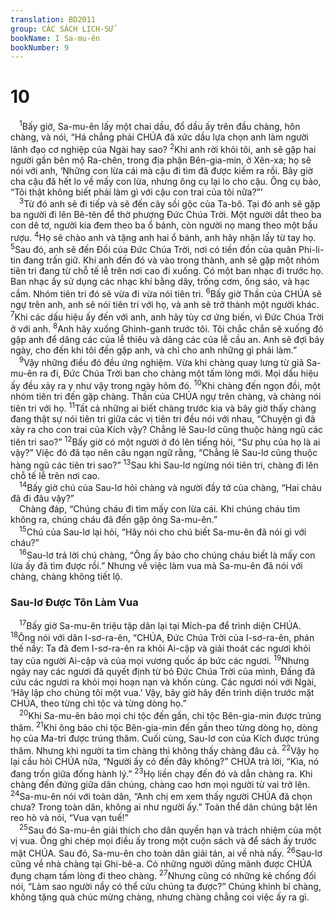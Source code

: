 ```yaml
---
translation: BD2011
group: CÁC SÁCH LỊCH-SỬ
bookName: I Sa-mu-ên 
bookNumber: 9
---
```


<div class="title"><h1>10</h1></div>
<span class="verse 1sa_10_1"> <sup>1</sup>Bấy giờ, Sa-mu-ên lấy một chai dầu, đổ dầu ấy trên đầu chàng, hôn chàng, và nói, “Há chẳng phải CHÚA đã xức dầu lựa chọn anh làm người lãnh đạo cơ nghiệp của Ngài hay sao? </span>
<span class="verse 1sa_10_2"><sup>2</sup>Khi anh rời khỏi tôi, anh sẽ gặp hai người gần bên mộ Ra-chên, trong địa phận Bên-gia-min, ở Xên-xa; họ sẽ nói với anh, ‘Những con lừa cái mà cậu đi tìm đã được kiếm ra rồi. Bây giờ cha cậu đã hết lo về mấy con lừa, nhưng ông cụ lại lo cho cậu. Ông cụ bảo, “Tôi thật không biết phải làm gì với cậu con trai của tôi nữa?”’<br/></span>
<span class="verse 1sa_10_3"> <sup>3</sup>Từ đó anh sẽ đi tiếp và sẽ đến cây sồi gộc của Ta-bô. Tại đó anh sẽ gặp ba người đi lên Bê-tên để thờ phượng Ðức Chúa Trời. Một người dắt theo ba con dê tơ, người kia đem theo ba ổ bánh, còn người nọ mang theo một bầu rượu. </span>
<span class="verse 1sa_10_4"><sup>4</sup>Họ sẽ chào anh và tặng anh hai ổ bánh, anh hãy nhận lấy từ tay họ. </span>
<span class="verse 1sa_10_5"><sup>5</sup>Sau đó, anh sẽ đến Ðồi của Ðức Chúa Trời, nơi có tiền đồn của quân Phi-li-tin đang trấn giữ. Khi anh đến đó và vào trong thành, anh sẽ gặp một nhóm tiên tri đang từ chỗ tế lễ trên nơi cao đi xuống. Có một ban nhạc đi trước họ. Ban nhạc ấy sử dụng các nhạc khí bằng dây, trống cơm, ống sáo, và hạc cầm. Nhóm tiên tri đó sẽ vừa đi vừa nói tiên tri. </span>
<span class="verse 1sa_10_6"><sup>6</sup>Bấy giờ Thần của CHÚA sẽ ngự trên anh, anh sẽ nói tiên tri với họ, và anh sẽ trở thành một người khác. </span>
<span class="verse 1sa_10_7"><sup>7</sup>Khi các dấu hiệu ấy đến với anh, anh hãy tùy cơ ứng biến, vì Ðức Chúa Trời ở với anh. </span>
<span class="verse 1sa_10_8"><sup>8</sup>Anh hãy xuống Ghinh-ganh trước tôi. Tôi chắc chắn sẽ xuống đó gặp anh để dâng các của lễ thiêu và dâng các của lễ cầu an. Anh sẽ đợi bảy ngày, cho đến khi tôi đến gặp anh, và chỉ cho anh những gì phải làm.”<br/></span>
<span class="verse 1sa_10_9"> <sup>9</sup>Vậy những điều đó đều ứng nghiệm. Vừa khi chàng quay lưng từ giã Sa-mu-ên ra đi, Ðức Chúa Trời ban cho chàng một tấm lòng mới. Mọi dấu hiệu ấy đều xảy ra y như vậy trong ngày hôm đó. </span>
<span class="verse 1sa_10_10"><sup>10</sup>Khi chàng đến ngọn đồi, một nhóm tiên tri đến gặp chàng. Thần của CHÚA ngự trên chàng, và chàng nói tiên tri với họ. </span>
<span class="verse 1sa_10_11"><sup>11</sup>Tất cả những ai biết chàng trước kia và bây giờ thấy chàng đang thật sự nói tiên tri giữa các vị tiên tri đều nói với nhau, “Chuyện gì đã xảy ra cho con trai của Kích vậy? Chẳng lẽ Sau-lơ cũng thuộc hàng ngũ các tiên tri sao?” </span>
<span class="verse 1sa_10_12"><sup>12</sup>Bấy giờ có một người ở đó lên tiếng hỏi, “Sư phụ của họ là ai vậy?” Việc đó đã tạo nên câu ngạn ngữ rằng, “Chẳng lẽ Sau-lơ cũng thuộc hàng ngũ các tiên tri sao?” </span>
<span class="verse 1sa_10_13"><sup>13</sup>Sau khi Sau-lơ ngừng nói tiên tri, chàng đi lên chỗ tế lễ trên nơi cao.<br/></span>
<span class="verse 1sa_10_14"> <sup>14</sup>Bấy giờ chú của Sau-lơ hỏi chàng và người đầy tớ của chàng, “Hai cháu đã đi đâu vậy?”<br/> Chàng đáp, “Chúng cháu đi tìm mấy con lừa cái. Khi chúng cháu tìm không ra, chúng cháu đã đến gặp ông Sa-mu-ên.”<br/></span>
<span class="verse 1sa_10_15"> <sup>15</sup>Chú của Sau-lơ lại hỏi, “Hãy nói cho chú biết Sa-mu-ên đã nói gì với cháu?”<br/></span>
<span class="verse 1sa_10_16"> <sup>16</sup>Sau-lơ trả lời chú chàng, “Ông ấy bảo cho chúng cháu biết là mấy con lừa ấy đã tìm được rồi.” Nhưng về việc làm vua mà Sa-mu-ên đã nói với chàng, chàng không tiết lộ.<br/></span>
<div class="title"><h3>Sau-lơ Ðược Tôn Làm Vua</h3></div>
<span class="verse 1sa_10_17"> <sup>17</sup>Bấy giờ Sa-mu-ên triệu tập dân lại tại Mích-pa để trình diện CHÚA. </span>
<span class="verse 1sa_10_18"><sup>18</sup>Ông nói với dân I-sơ-ra-ên, “CHÚA, Ðức Chúa Trời của I-sơ-ra-ên, phán thế nầy: Ta đã đem I-sơ-ra-ên ra khỏi Ai-cập và giải thoát các ngươi khỏi tay của người Ai-cập và của mọi vương quốc áp bức các ngươi. </span>
<span class="verse 1sa_10_19"><sup>19</sup>Nhưng ngày nay các ngươi đã quyết định từ bỏ Ðức Chúa Trời của mình, Ðấng đã cứu các ngươi ra khỏi mọi hoạn nạn và khốn cùng. Các ngươi nói với Ngài, ‘Hãy lập cho chúng tôi một vua.’ Vậy, bây giờ hãy đến trình diện trước mặt CHÚA, theo từng chi tộc và từng dòng họ.”<br/></span>
<span class="verse 1sa_10_20"> <sup>20</sup>Khi Sa-mu-ên bảo mọi chi tộc đến gần, chi tộc Bên-gia-min được trúng thăm. </span>
<span class="verse 1sa_10_21"><sup>21</sup>Khi ông bảo chi tộc Bên-gia-min đến gần theo từng dòng họ, dòng họ của Ma-tri được trúng thăm. Cuối cùng, Sau-lơ con của Kích được trúng thăm. Nhưng khi người ta tìm chàng thì không thấy chàng đâu cả. </span>
<span class="verse 1sa_10_22"><sup>22</sup>Vậy họ lại cầu hỏi CHÚA nữa, “Người ấy có đến đây không?” CHÚA trả lời, “Kìa, nó đang trốn giữa đống hành lý.” </span>
<span class="verse 1sa_10_23"><sup>23</sup>Họ liền chạy đến đó và dẫn chàng ra. Khi chàng đến đứng giữa dân chúng, chàng cao hơn mọi người từ vai trở lên. </span>
<span class="verse 1sa_10_24"><sup>24</sup>Sa-mu-ên nói với toàn dân, “Anh chị em xem thấy người CHÚA đã chọn chưa? Trong toàn dân, không ai như người ấy.” Toàn thể dân chúng bật lên reo hò và nói, “Vua vạn tuế!”<br/></span>
<span class="verse 1sa_10_25"> <sup>25</sup>Sau đó Sa-mu-ên giải thích cho dân quyền hạn và trách nhiệm của một vị vua. Ông ghi chép mọi điều ấy trong một cuộn sách và để sách ấy trước mặt CHÚA. Sau đó, Sa-mu-ên cho toàn dân giải tán, ai về nhà nấy. </span>
<span class="verse 1sa_10_26"><sup>26</sup>Sau-lơ cũng về nhà chàng tại Ghi-bê-a. Có những người dũng mãnh được CHÚA đụng chạm tấm lòng đi theo chàng. </span>
<span class="verse 1sa_10_27"><sup>27</sup>Nhưng cũng có những kẻ chống đối nói, “Làm sao người nầy có thể cứu chúng ta được?” Chúng khinh bỉ chàng, không tặng quà chúc mừng chàng, nhưng chàng chẳng coi việc ấy ra gì.<br/></span>
